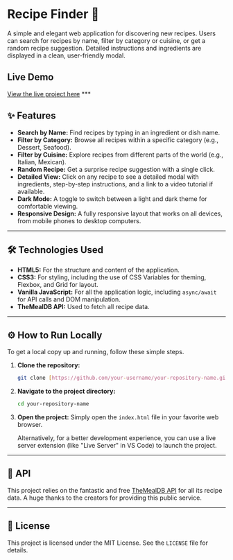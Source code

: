# Recipe Finder 🍔

A simple and elegant web application for discovering new recipes. Users can search for recipes by name, filter by category or cuisine, or get a random recipe suggestion. Detailed instructions and ingredients are displayed in a clean, user-friendly modal.

##  Live Demo

[View the live project here](https://recipe-finder-application-teab.vercel.app/) ***


## ✨ Features

* **Search by Name:** Find recipes by typing in an ingredient or dish name.
* **Filter by Category:** Browse all recipes within a specific category (e.g., Dessert, Seafood).
* **Filter by Cuisine:** Explore recipes from different parts of the world (e.g., Italian, Mexican).
* **Random Recipe:** Get a surprise recipe suggestion with a single click.
* **Detailed View:** Click on any recipe to see a detailed modal with ingredients, step-by-step instructions, and a link to a video tutorial if available.
* **Dark Mode:** A toggle to switch between a light and dark theme for comfortable viewing.
* **Responsive Design:** A fully responsive layout that works on all devices, from mobile phones to desktop computers.

***

## 🛠️ Technologies Used

* **HTML5:** For the structure and content of the application.
* **CSS3:** For styling, including the use of CSS Variables for theming, Flexbox, and Grid for layout.
* **Vanilla JavaScript:** For all the application logic, including `async/await` for API calls and DOM manipulation.
* **TheMealDB API:** Used to fetch all recipe data.

***

## ⚙️ How to Run Locally

To get a local copy up and running, follow these simple steps.

1.  **Clone the repository:**
    ```sh
    git clone [https://github.com/your-username/your-repository-name.git](https://github.com/your-username/your-repository-name.git)
    ```

2.  **Navigate to the project directory:**
    ```sh
    cd your-repository-name
    ```

3.  **Open the project:**
    Simply open the `index.html` file in your favorite web browser.

    Alternatively, for a better development experience, you can use a live server extension (like "Live Server" in VS Code) to launch the project.

***

## 🔗 API

This project relies on the fantastic and free [TheMealDB API](https://www.themealdb.com/api.php) for all its recipe data. A huge thanks to the creators for providing this public service.

***

## 📄 License

This project is licensed under the MIT License. See the `LICENSE` file for details.
